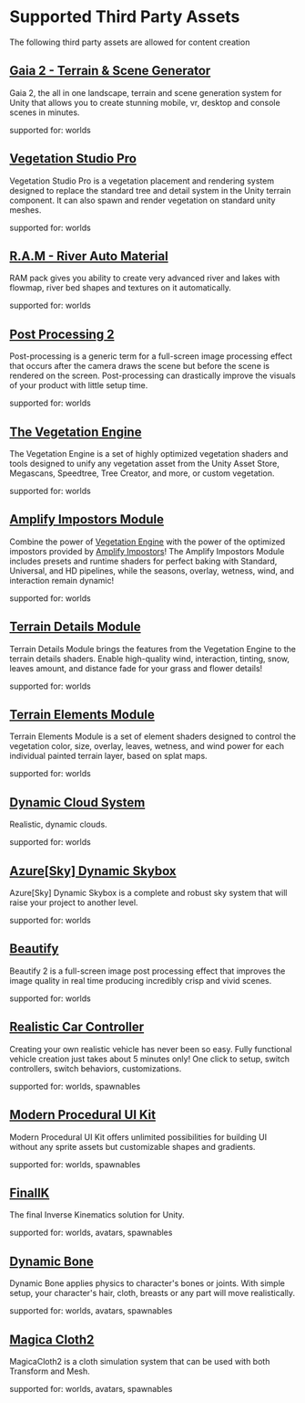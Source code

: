 ﻿# Supported Third Party Assets
The following third party assets are allowed for content creation

## [Gaia 2 - Terrain & Scene Generator](https://assetstore.unity.com/packages/tools/terrain/gaia-2-terrain-scene-generator-42618)
Gaia 2, the all in one landscape, terrain and scene generation system for Unity that allows you to create stunning
mobile, vr, desktop and console scenes in minutes.

supported for: worlds

## [Vegetation Studio Pro](https://assetstore.unity.com/packages/tools/terrain/vegetation-studio-pro-131835)
Vegetation Studio Pro is a vegetation placement and rendering system designed to replace the standard tree and detail
system in the Unity terrain component. It can also spawn and render vegetation on standard unity meshes.

supported for: worlds

## [R.A.M - River Auto Material](https://assetstore.unity.com/packages/tools/terrain/r-a-m-river-auto-material-101205)
RAM pack gives you ability to create very advanced river and lakes with flowmap, river bed shapes and textures on it
automatically.

supported for: worlds

## [Post Processing 2](https://docs.unity3d.com/Packages/com.unity.postprocessing@3.0/manual/index.html)
Post-processing is a generic term for a full-screen image processing effect that occurs after the camera draws the scene
but before the scene is rendered on the screen. Post-processing can drastically improve the visuals of your product with
little setup time.

supported for: worlds

## [The Vegetation Engine](https://assetstore.unity.com/packages/tools/utilities/the-vegetation-engine-159647)
The Vegetation Engine is a set of highly optimized vegetation shaders and tools designed to unify any vegetation asset
from the Unity Asset Store, Megascans, Speedtree, Tree Creator, and more, or custom vegetation.

supported for: worlds

## [Amplify Impostors Module](https://assetstore.unity.com/packages/vfx/shaders/the-vegetation-engine-amplify-impostors-module-189099)
Combine the power of [Vegetation Engine](https://assetstore.unity.com/packages/tools/utilities/the-vegetation-engine-159647)
with the power of the optimized impostors provided by
[Amplify Impostors](https://assetstore.unity.com/packages/tools/utilities/amplify-impostors-119877)! The Amplify
Impostors Module includes presets and runtime shaders for perfect baking with Standard, Universal, and HD pipelines,
while the seasons, overlay, wetness, wind, and interaction remain dynamic!

supported for: worlds

## [Terrain Details Module](https://assetstore.unity.com/packages/vfx/shaders/the-vegetation-engine-terrain-details-module-178485)
Terrain Details Module brings the features from the Vegetation Engine to the terrain details shaders. Enable high-quality
wind, interaction, tinting, snow, leaves amount, and distance fade for your grass and flower details!

supported for: worlds

## [Terrain Elements Module](https://assetstore.unity.com/packages/vfx/shaders/the-vegetation-engine-terrain-elements-module-181731)
Terrain Elements Module is a set of element shaders designed to control the vegetation color, size, overlay, leaves,
wetness, and wind power for each individual painted terrain layer, based on splat maps.

supported for: worlds

## [Dynamic Cloud System](https://assetstore.unity.com/packages/tools/particles-effects/dynamic-cloud-system-91941)
Realistic, dynamic clouds.

supported for: worlds

## [Azure[Sky] Dynamic Skybox](https://assetstore.unity.com/packages/tools/particles-effects/azure-sky-dynamic-skybox-36050)
Azure[Sky] Dynamic Skybox is a complete and robust sky system that will raise your project to another level.

supported for: worlds

## [Beautify](https://assetstore.unity.com/packages/vfx/shaders/fullscreen-camera-effects/beautify-2-163949)
Beautify 2 is a full-screen image post processing effect that improves the image quality in real time producing incredibly
crisp and vivid scenes.

supported for: worlds

## [Realistic Car Controller](https://assetstore.unity.com/packages/tools/physics/realistic-car-controller-16296)
Creating your own realistic vehicle has never been so easy. Fully functional vehicle creation just takes about 5 minutes only! One click to setup, switch controllers, switch behaviors, customizations.

supported for: worlds, spawnables

## [Modern Procedural UI Kit](https://assetstore.unity.com/packages/tools/gui/modern-procedural-ui-kit-163041)
Modern Procedural UI Kit offers unlimited possibilities for building UI without any sprite assets but customizable shapes
and gradients.

supported for: worlds, spawnables

## [FinalIK](https://assetstore.unity.com/packages/tools/animation/final-ik-14290)
The final Inverse Kinematics solution for Unity.

supported for: worlds, avatars, spawnables

## [Dynamic Bone](https://assetstore.unity.com/packages/tools/animation/dynamic-bone-16743)
Dynamic Bone applies physics to character's bones or joints. With simple setup, your character's hair, cloth, breasts or any part will move realistically.

supported for: worlds, avatars, spawnables

## [Magica Cloth2](https://assetstore.unity.com/packages/tools/physics/magica-cloth-2-242307)
MagicaCloth2 is a cloth simulation system that can be used with both Transform and Mesh.

supported for: worlds, avatars, spawnables